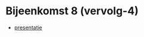 # Bijeenkomst 8 (vervolg-4)

* [presentatie](https://docs.google.com/presentation/d/1HiTXGOWk92vexXp8UrZXDKOyliG08dklhTMsqpDL6Yw/edit?usp=sharing)